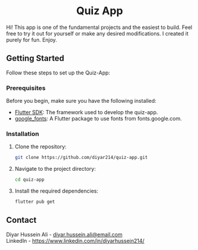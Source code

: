 <div align="center">
  <h1>Quiz App</h1>
</div>
Hi! This app is one of the fundamental projects and the easiest to build. Feel free to try it out for yourself or make any desired modifications. I created it purely for fun. Enjoy.

## Getting Started

Follow these steps to set up the Quiz-App:

### **Prerequisites**

Before you begin, make sure you have the following installed:

- [Flutter SDK](https://flutter.dev/docs/get-started/install): The framework used to develop the quiz-app.
- [google_fonts](https://pub.dev/packages/google_fonts): A Flutter package to use fonts from fonts.google.com.

### **Installation**

1. Clone the repository:

   ```bash
   git clone https://github.com/diyar214/quiz-app.git
   ```

2. Navigate to the project directory:

   ```bash
   cd quiz-app
   ```

3. Install the required dependencies:

   ```bash
   flutter pub get
   ```

## Contact

Diyar Hussein Ali - <diyar.hussein.ali@email.com> <br>
LinkedIn - <https://www.linkedin.com/in/diyarhussein214/>
